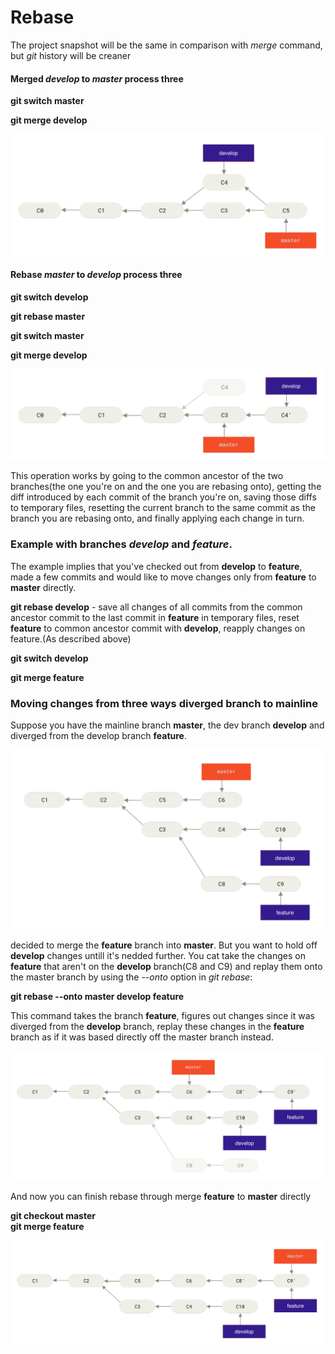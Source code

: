 # Rebase

The project snapshot will be the same in comparison with _merge_ command, but _git_ history will be creaner

#### Merged _develop_ to _master_ process three

**git switch master**

**git merge develop**

![merge-process-tree](/assets/images/rebase/merge-process-tree.png)

#### Rebase _master_ to _develop_ process three

**git switch develop**

**git rebase master**

**git switch master**

**git merge develop**

![merge-process-tree](/assets/images/rebase/rebase-process-tree.png)

This operation works by going to the common ancestor of the two branches(the one you're on and the one you are rebasing onto), getting the diff introduced by each commit of the branch you're on, saving those diffs to temporary files, resetting the current branch to the same commit as the branch you are rebasing onto, and finally applying each change in turn.

### Example with branches _develop_ and _feature_.

The example implies that you've checked out from **develop** to **feature**, made a few commits and would like to move changes only from **feature** to **master** directly.

**git rebase develop** - save all changes of all commits from the common ancestor commit to the last commit in **feature** in temporary files, reset **feature** to common ancestor commit with **develop**, reapply changes on feature.(As described above)

**git switch develop**

**git merge feature**

### Moving changes from three ways diverged branch to mainline

Suppose you have the mainline branch **master**, the dev branch **develop** and diverged from the develop branch **feature**.

![start three](/assets/images/rebase/--onto-start-tree.png)

decided to merge the **feature** branch into **master**. But you want to hold off **develop** changes untill it's nedded further. You cat take the changes on **feature** that aren't on the **develop** branch(C8 and C9) and replay them onto the master branch by using the _--onto_ option in _git rebase_:

**git rebase --onto master develop feature**

This command takes the branch **feature**, figures out changes since it was diverged from the **develop** branch, replay these changes in the **feature** branch as if it was based directly off the master branch instead.

![rebased three](/assets/images/rebase/--onto-rebased-master-to-feature-tree.png)

And now you can finish rebase through merge **feature** to **master** directly

**git checkout master**  
**git merge feature**

![rebased three](/assets/images/rebase/--onto-merged-to-master-tree.png)
